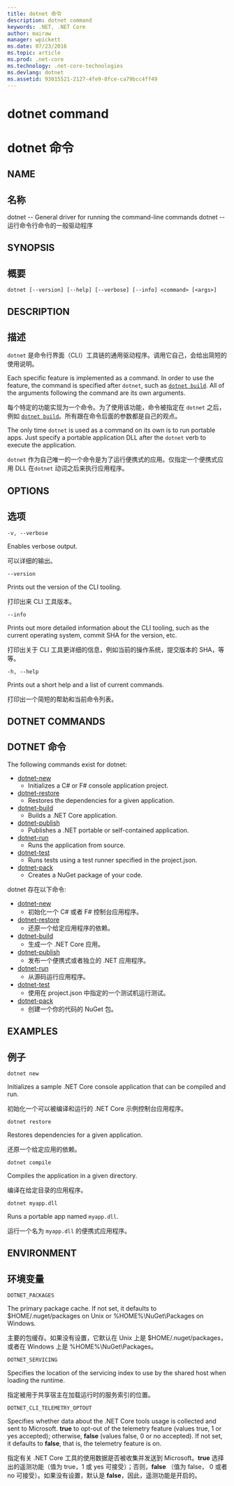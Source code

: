 ```yaml
---
title: dotnet 命令
description: dotnet command
keywords: .NET, .NET Core
author: mairaw
manager: wpickett
ms.date: 07/23/2016
ms.topic: article
ms.prod: .net-core
ms.technology: .net-core-technologies
ms.devlang: dotnet
ms.assetid: 93015521-2127-4fe9-8fce-ca79bcc4ff49
---
```


dotnet command
==============
dotnet 命令
==============

## NAME
## 名称

dotnet -- General driver for running the command-line commands
dotnet -- 运行命令行命令的一般驱动程序

## SYNOPSIS
## 概要

`dotnet [--version] [--help] [--verbose] [--info] <command> [<args>]`

## DESCRIPTION
## 描述
`dotnet` 是命令行界面（CLI）工具链的通用驱动程序。调用它自己，会给出简短的使用说明。

Each specific feature is implemented as a command. In order to use the feature, the command is specified after `dotnet`, such as [`dotnet build`](dotnet-build.md). All of the arguments following the command are its own arguments. 

每个特定的功能实现为一个命令。为了使用该功能，命令被指定在 `dotnet` 之后，例如 [`dotnet build`](dotnet-build.md)。所有跟在命令后面的参数都是自己的观点。

The only time `dotnet` is used as a command on its own is to run portable apps. Just specify a portable application DLL after the `dotnet` verb to execute the application.    

`dotnet` 作为自己唯一的一个命令是为了运行便携式的应用。仅指定一个便携式应用 DLL 在` dotnet ` 动词之后来执行应用程序。

## OPTIONS
## 选项
`-v, --verbose`

Enables verbose output.

可以详细的输出。

`--version`

Prints out the version of the CLI tooling.

打印出来 CLI 工具版本。

`--info`

Prints out more detailed information about the CLI tooling, such as the current operating system, commit SHA for the version, etc. 

打印出关于 CLI 工具更详细的信息，例如当前的操作系统，提交版本的 SHA，等等。

`-h, --help`

Prints out a short help and a list of current commands. 

打印出一个简短的帮助和当前命令列表。

## DOTNET COMMANDS
## DOTNET 命令

The following commands exist for dotnet:

* [dotnet-new](dotnet-new.md)
   * Initializes a C# or F# console application project.
* [dotnet-restore](dotnet-restore.md)
  * Restores the dependencies for a given application. 
* [dotnet-build](dotnet-build.md)
  * Builds a .NET Core application.
* [dotnet-publish](dotnet-publish.md)
   * Publishes a .NET portable or self-contained application.
* [dotnet-run](dotnet-run.md)
   * Runs the application from source.
* [dotnet-test](dotnet-test.md)
   * Runs tests using a test runner specified in the project.json.
* [dotnet-pack](dotnet-pack.md)
   * Creates a NuGet package of your code.


dotnet 存在以下命令:

* [dotnet-new](dotnet-new.md)
   * 初始化一个 C# 或者 F# 控制台应用程序。
* [dotnet-restore](dotnet-restore.md)
  * 还原一个给定应用程序的依赖。 
* [dotnet-build](dotnet-build.md)
  * 生成一个 .NET Core 应用。
* [dotnet-publish](dotnet-publish.md)
   * 发布一个便携式或者独立的 .NET 应用程序。
* [dotnet-run](dotnet-run.md)
   * 从源码运行应用程序。
* [dotnet-test](dotnet-test.md)
   * 使用在 project.json 中指定的一个测试机运行测试。
* [dotnet-pack](dotnet-pack.md)
   * 创建一个你的代码的 NuGet 包。

## EXAMPLES
## 例子

`dotnet new`

Initializes a sample .NET Core console application that can be compiled and run.

初始化一个可以被编译和运行的 .NET Core 示例控制台应用程序。

`dotnet restore`

Restores dependencies for a given application. 

还原一个给定应用的依赖。

`dotnet compile`

Compiles the application in a given directory. 

编译在给定目录的应用程序。

`dotnet myapp.dll`

Runs a portable app named `myapp.dll`. 

运行一个名为 `myapp.dll` 的便携式应用程序。

## ENVIRONMENT 
## 环境变量 

`DOTNET_PACKAGES`

The primary package cache. If not set, it defaults to $HOME/.nuget/packages on Unix or %HOME%\NuGet\Packages on Windows.

主要的包缓存。如果没有设置，它默认在 Unix 上是 $HOME/.nuget/packages，或者在 Windows 上是 %HOME%\NuGet\Packages。

`DOTNET_SERVICING`

Specifies the location of the servicing index to use by the shared host when loading the runtime.

指定被用于共享宿主在加载运行时的服务索引的位置。

`DOTNET_CLI_TELEMETRY_OPTOUT`

Specifies whether data about the .NET Core tools usage is collected and sent to Microsoft. **true** to opt-out of the telemetry feature (values true, 1 or yes accepted); otherwise, **false** (values false, 0 or no accepted). If not set, it defaults to **false**, that is, the telemetry feature is on.

指定有关 .NET Core 工具的使用数据是否被收集并发送到 Microsoft。**true** 选择出的遥测功能（值为 true，1 或 yes 可接受）；否则，**false** （值为 false， 0 或者 no 可接受）。如果没有设置，默认是 **false**，因此，遥测功能是开启的。